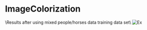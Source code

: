 # ImageColorization
\\Results after using mixed people/horses data training data set\\
![Ex](https://github.com/roax47/ImageColorization/blob/master/result.png)
